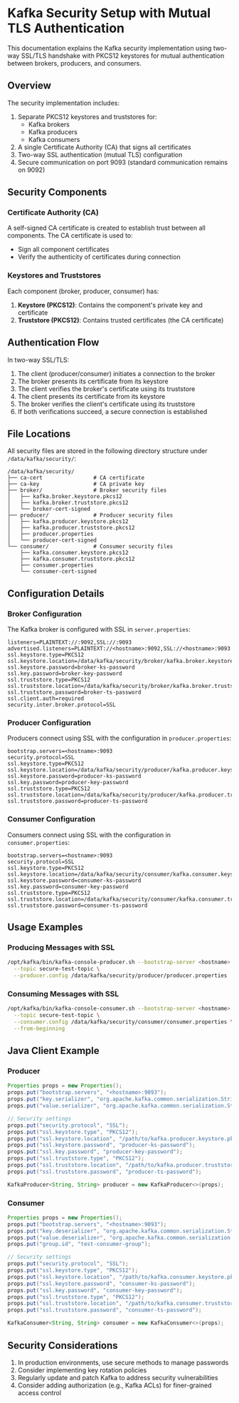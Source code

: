 # Kafka Security Setup with Mutual TLS Authentication

This documentation explains the Kafka security implementation using two-way SSL/TLS handshake with PKCS12 keystores for mutual authentication between brokers, producers, and consumers.

## Overview

The security implementation includes:

1. Separate PKCS12 keystores and truststores for:
   - Kafka brokers
   - Kafka producers
   - Kafka consumers
2. A single Certificate Authority (CA) that signs all certificates
3. Two-way SSL authentication (mutual TLS) configuration
4. Secure communication on port 9093 (standard communication remains on 9092)

## Security Components

### Certificate Authority (CA)

A self-signed CA certificate is created to establish trust between all components. 
The CA certificate is used to:
- Sign all component certificates
- Verify the authenticity of certificates during connection

### Keystores and Truststores

Each component (broker, producer, consumer) has:

1. **Keystore (PKCS12)**: Contains the component's private key and certificate
2. **Truststore (PKCS12)**: Contains trusted certificates (the CA certificate)

## Authentication Flow

In two-way SSL/TLS:

1. The client (producer/consumer) initiates a connection to the broker
2. The broker presents its certificate from its keystore
3. The client verifies the broker's certificate using its truststore
4. The client presents its certificate from its keystore
5. The broker verifies the client's certificate using its truststore
6. If both verifications succeed, a secure connection is established

## File Locations

All security files are stored in the following directory structure under `/data/kafka/security/`:

```
/data/kafka/security/
├── ca-cert                # CA certificate
├── ca-key                 # CA private key  
├── broker/                # Broker security files
│   ├── kafka.broker.keystore.pkcs12    
│   ├── kafka.broker.truststore.pkcs12
│   └── broker-cert-signed
├── producer/              # Producer security files
│   ├── kafka.producer.keystore.pkcs12
│   ├── kafka.producer.truststore.pkcs12
│   ├── producer.properties
│   └── producer-cert-signed
└── consumer/              # Consumer security files
    ├── kafka.consumer.keystore.pkcs12
    ├── kafka.consumer.truststore.pkcs12
    ├── consumer.properties
    └── consumer-cert-signed
```

## Configuration Details

### Broker Configuration

The Kafka broker is configured with SSL in `server.properties`:

```properties
listeners=PLAINTEXT://:9092,SSL://:9093
advertised.listeners=PLAINTEXT://<hostname>:9092,SSL://<hostname>:9093
ssl.keystore.type=PKCS12
ssl.keystore.location=/data/kafka/security/broker/kafka.broker.keystore.pkcs12
ssl.keystore.password=broker-ks-password
ssl.key.password=broker-key-password
ssl.truststore.type=PKCS12
ssl.truststore.location=/data/kafka/security/broker/kafka.broker.truststore.pkcs12
ssl.truststore.password=broker-ts-password
ssl.client.auth=required
security.inter.broker.protocol=SSL
```

### Producer Configuration

Producers connect using SSL with the configuration in `producer.properties`:

```properties
bootstrap.servers=<hostname>:9093
security.protocol=SSL
ssl.keystore.type=PKCS12
ssl.keystore.location=/data/kafka/security/producer/kafka.producer.keystore.pkcs12
ssl.keystore.password=producer-ks-password
ssl.key.password=producer-key-password
ssl.truststore.type=PKCS12
ssl.truststore.location=/data/kafka/security/producer/kafka.producer.truststore.pkcs12
ssl.truststore.password=producer-ts-password
```

### Consumer Configuration

Consumers connect using SSL with the configuration in `consumer.properties`:

```properties
bootstrap.servers=<hostname>:9093
security.protocol=SSL
ssl.keystore.type=PKCS12
ssl.keystore.location=/data/kafka/security/consumer/kafka.consumer.keystore.pkcs12
ssl.keystore.password=consumer-ks-password
ssl.key.password=consumer-key-password
ssl.truststore.type=PKCS12
ssl.truststore.location=/data/kafka/security/consumer/kafka.consumer.truststore.pkcs12
ssl.truststore.password=consumer-ts-password
```

## Usage Examples

### Producing Messages with SSL

```bash
/opt/kafka/bin/kafka-console-producer.sh --bootstrap-server <hostname>:9093 \
  --topic secure-test-topic \
  --producer.config /data/kafka/security/producer/producer.properties
```

### Consuming Messages with SSL

```bash
/opt/kafka/bin/kafka-console-consumer.sh --bootstrap-server <hostname>:9093 \
  --topic secure-test-topic \
  --consumer.config /data/kafka/security/consumer/consumer.properties \
  --from-beginning
```

## Java Client Example

### Producer

```java
Properties props = new Properties();
props.put("bootstrap.servers", "<hostname>:9093");
props.put("key.serializer", "org.apache.kafka.common.serialization.StringSerializer");
props.put("value.serializer", "org.apache.kafka.common.serialization.StringSerializer");

// Security settings
props.put("security.protocol", "SSL");
props.put("ssl.keystore.type", "PKCS12");
props.put("ssl.keystore.location", "/path/to/kafka.producer.keystore.pkcs12");
props.put("ssl.keystore.password", "producer-ks-password");
props.put("ssl.key.password", "producer-key-password");
props.put("ssl.truststore.type", "PKCS12");
props.put("ssl.truststore.location", "/path/to/kafka.producer.truststore.pkcs12");
props.put("ssl.truststore.password", "producer-ts-password");

KafkaProducer<String, String> producer = new KafkaProducer<>(props);
```

### Consumer

```java
Properties props = new Properties();
props.put("bootstrap.servers", "<hostname>:9093");
props.put("key.deserializer", "org.apache.kafka.common.serialization.StringDeserializer");
props.put("value.deserializer", "org.apache.kafka.common.serialization.StringDeserializer");
props.put("group.id", "test-consumer-group");

// Security settings
props.put("security.protocol", "SSL");
props.put("ssl.keystore.type", "PKCS12");
props.put("ssl.keystore.location", "/path/to/kafka.consumer.keystore.pkcs12");
props.put("ssl.keystore.password", "consumer-ks-password");
props.put("ssl.key.password", "consumer-key-password");
props.put("ssl.truststore.type", "PKCS12");
props.put("ssl.truststore.location", "/path/to/kafka.consumer.truststore.pkcs12");
props.put("ssl.truststore.password", "consumer-ts-password");

KafkaConsumer<String, String> consumer = new KafkaConsumer<>(props);
```

## Security Considerations

1. In production environments, use secure methods to manage passwords
2. Consider implementing key rotation policies
3. Regularly update and patch Kafka to address security vulnerabilities
4. Consider adding authorization (e.g., Kafka ACLs) for finer-grained access control 